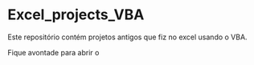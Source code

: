 # Excel_projects_VBA

Este repositório contém projetos antigos que fiz no excel usando o VBA.

Fique avontade para abrir o 
